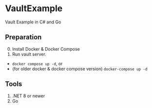 # VaultExample

Vault Example in C# and Go

## Preparation

0. Install Docker & Docker Compose
1. Run vault server.
  * `docker compose up -d`, or
  * (for older docker & docker compose version) `docker-compose up -d`

## Tools

1. .NET 8 or newer
2. Go
